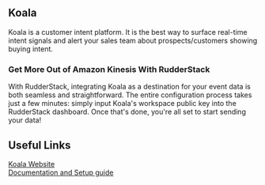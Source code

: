 ## Koala

Koala is a customer intent platform. It is the best way to surface real-time intent signals and alert your sales team about prospects/customers showing buying intent.

### Get More Out of Amazon Kinesis With RudderStack

With RudderStack, integrating Koala as a destination for your event data is both seamless and straightforward. The entire configuration process takes just a few minutes: simply input Koala's workspace public key into the RudderStack dashboard. Once that's done, you're all set to start sending your data!

## Useful Links

[Koala Website][]  
[Documentation and Setup guide][]  

[//]: # "These are reference links used in the body of this note and get stripped out when the markdown processor does its job. There is no need to format nicely because it shouldn't be seen. Thanks SO - http://stackoverflow.com/questions/4823468/store-comments-in-markdown-syntax"
[koala website]: http://www.getkoala.com 
[documentation and setup guide]: https://docs.rudderstack.com/destinations/koala
